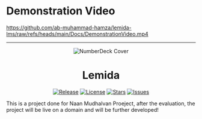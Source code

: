 # Demonstration Video
https://github.com/ab-muhammad-hamza/lemida-lms/raw/refs/heads/main/Docs/DemonstrationVideo.mp4

---
<div align="center">

<img src="https://i.imgur.com/wshEvXz.png" alt="NumberDeck Cover">

# Lemida
[![Release](https://img.shields.io/github/v/release/ab-muhammad-hamza/lemida-lms.svg)](https://github.com/ab-muhammad-hamza/NumberDeck/releases/)
[![License](https://img.shields.io/github/license/ab-muhammad-hamza/lemida-lms.svg)](https://github.com/ab-muhammad-hamza/NumberDeck/blob/main/LICENSE)
[![Stars](https://img.shields.io/github/stars/ab-muhammad-hamza/lemida-lms.svg)](https://github.com/ab-muhammad-hamza/NumberDeck/stargazers)
[![Issues](https://img.shields.io/github/issues/ab-muhammad-hamza/lemida-lms.svg)](https://github.com/ab-muhammad-hamza/NumberDeck/issues)

</div>

This is a project done for Naan Mudhalvan Proeject, after the evaluation, the project will be live on a domain and will be further developed!
